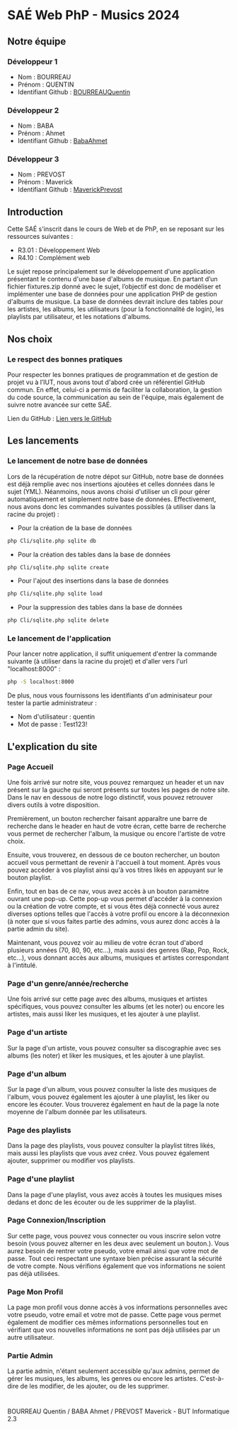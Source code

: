 # SAÉ Web PhP - Musics 2024

## Notre équipe

### Développeur 1

- Nom : BOURREAU
- Prénom : QUENTIN
- Identifiant Github : [BOURREAUQuentin](https://github.com/BOURREAUQuentin)

### Développeur 2

- Nom : BABA
- Prénom : Ahmet
- Identifiant Github : [BabaAhmet](https://github.com/ahmet40)

### Développeur 3

- Nom : PREVOST
- Prénom : Maverick
- Identifiant Github : [MaverickPrevost](https://github.com/MaverickPrevost)

## Introduction

Cette SAÉ s'inscrit dans le cours de Web et de PhP, en se reposant sur les ressources suivantes :
- R3.01 : Développement Web
- R4.10 : Complément web

Le sujet repose principalement sur le développement d'une application présentant le contenu d'une base d'albums de musique. En partant d’un fichier fixtures.zip donné avec le sujet, l’objectif est donc de modéliser et implémenter une base de données pour une application PHP de gestion d'albums de musique. La base de données devrait inclure des tables pour les artistes, les albums, les utilisateurs (pour la fonctionnalité de login), les playlists par utilisateur, et les notations d'albums.

## Nos choix

### Le respect des bonnes pratiques

Pour respecter les bonnes pratiques de programmation et de gestion de projet vu à l’IUT, nous avons tout d'abord crée un référentiel GitHub commun. En effet, celui-ci a permis de faciliter la collaboration, la gestion du code source, la communication au sein de l'équipe, mais également de suivre notre avancée sur cette SAÉ.

Lien du GitHub : [Lien vers le GitHub](https://github.com/BOURREAUQuentin/SAE-Web-PhP)

## Les lancements

### Le lancement de notre base de données
Lors de la récupération de notre dépot sur GitHub, notre base de données est déjà remplie avec nos insertions ajoutées et celles données dans le sujet (YML). Néanmoins, nous avons choisi d'utiliser un cli pour gérer automatiquement et simplement notre base de données. Effectivement, nous avons donc les commandes suivantes possibles (à utiliser dans la racine du projet) :

- Pour la création de la base de données
```bash
php Cli/sqlite.php sqlite db
```

- Pour la création des tables dans la base de données
```bash
php Cli/sqlite.php sqlite create
```

- Pour l'ajout des insertions dans la base de données
```bash
php Cli/sqlite.php sqlite load
```

- Pour la suppression des tables dans la base de données
```bash
php Cli/sqlite.php sqlite delete
```

### Le lancement de l'application
Pour lancer notre application, il suffit uniquement d'entrer la commande suivante (à utiliser dans la racine du projet) et d'aller vers l'url "localhost:8000" :

```bash
php -S localhost:8000
```

De plus, nous vous fournissons les identifiants d'un adminisateur pour tester la partie administrateur :

- Nom d'utilisateur : quentin
- Mot de passe : Test123!

## L'explication du site 

### Page Accueil

Une fois arrivé sur notre site, vous pouvez remarquez un header et un nav présent sur la gauche qui seront présents sur toutes les pages de notre site. Dans le nav en dessous de notre logo distinctif, vous pouvez retrouver divers outils à votre disposition. 

Premièrement, un bouton rechercher faisant apparaître une barre de recherche dans le header en haut de votre écran, cette barre de recherche vous permet de rechercher l'album, la musique ou encore l'artiste de votre choix. 

Ensuite, vous trouverez, en dessous de ce bouton rechercher, un bouton accueil vous permettant de revenir à l'accueil à tout moment. Après vous pouvez accéder à vos playlist ainsi qu'à vos titres likés en appuyant sur le bouton playlist. 

Enfin, tout en bas de ce nav, vous avez accès à un bouton paramètre ouvrant une pop-up. Cette pop-up vous permet d'accéder à la connexion ou la création de votre compte, et si vous êtes déjà connecté vous aurez diverses options telles que l'accès à votre profil ou encore à la déconnexion (à noter que si vous faites partie des admins, vous aurez donc accès à la partie admin du site).

Maintenant, vous pouvez voir au milieu de votre écran tout d'abord plusieurs années (70, 80, 90, etc...), mais aussi des genres (Rap, Pop, Rock, etc...), vous donnant accès aux albums, musiques et artistes correspondant à l'intitulé.

### Page d'un genre/année/recherche

Une fois arrivé sur cette page avec des albums, musiques et artistes spécifiques, vous pouvez consulter les albums (et les noter) ou encore les artistes, mais aussi liker les musiques, et les ajouter à une playlist.

### Page d'un artiste

Sur la page d'un artiste, vous pouvez consulter sa discographie avec ses albums (les noter) et liker les musiques, et les ajouter à une playlist.

### Page d'un album

Sur la page d'un album, vous pouvez consulter la liste des musiques de l'album, vous pouvez également les ajouter à une playlist, les liker ou encore les écouter. Vous trouverez également en haut de la page la note moyenne de l'album donnée par les utilisateurs.

### Page des playlists

Dans la page des playlists, vous pouvez consulter la playlist titres likés, mais aussi les playlists que vous avez créez. Vous pouvez également ajouter, supprimer ou modifier vos playlists.

### Page d'une playlist

Dans la page d'une playlist, vous avez accès à toutes les musiques mises dedans et donc de les écouter ou de les supprimer de la playlist.

### Page Connexion/Inscription

Sur cette page, vous pouvez vous connecter ou vous inscrire selon votre besoin (vous pouvez alterner en les deux avec seulement un bouton.). Vous aurez besoin de rentrer votre pseudo, votre email ainsi que votre mot de passe. Tout ceci respectant une syntaxe bien précise assurant la sécurité de votre compte. Nous vérifions également que vos informations ne soient pas déjà utilisées.

### Page Mon Profil

La page mon profil vous donne accès à vos informations personnelles avec votre pseudo, votre email et votre mot de passe. Cette page vous permet également de modifier ces mêmes informations personnelles tout en vérifiant que vos nouvelles informations ne sont pas déjà utilisées par un autre utilisateur.

### Partie Admin

La partie admin, n'étant seulement accessible qu'aux admins, permet de gérer les musiques, les albums, les genres ou encore les artistes. C'est-à-dire de les modifier, de les ajouter, ou de les supprimer.

#

BOURREAU Quentin / BABA Ahmet / PREVOST Maverick - BUT Informatique 2.3